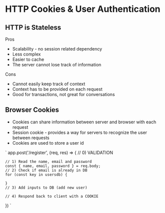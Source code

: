 # HTTP Cookies & User Authentication

## HTTP is Stateless

Pros
* Scalability - no session related dependency
* Less complex
* Easier to cache
* The server cannot lose track of information

Cons
* Cannot easily keep track of context
* Context has to be provided on each request
* Good for transactions, not great for conversations


## Browser Cookies

* Cookies can share information between server and browser with each request
* Session cookie - provides a way for servers to recognize the user between requests
* Cookies are used to store a user id

`
  app.post('/register', (req, res) => {
    // 0) VALIDATION

    // 1) Read the name, email and password
    const { name, email, password } = req.body;
    // 2) Check if email is already in DB
    for (const key in usersdb) {
      
    }
    // 3) Add inputs to DB (add new user)

    // 4) Respond back to client with a COOKIE

  })
`